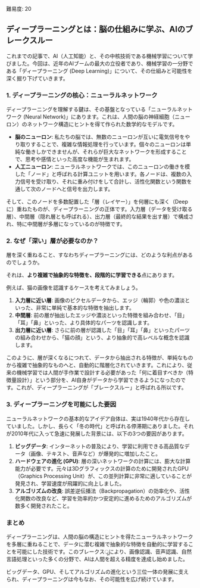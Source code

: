 難易度: 20

## ディープラーニングとは：脳の仕組みに学ぶ、AIのブレークスルー

これまでの記事で、AI（人工知能）と、その中核技術である機械学習について学びました。今回は、近年のAIブームの最大の立役者であり、機械学習の一分野である「ディープラーニング (Deep Learning)」について、その仕組みと可能性を深く掘り下げていきます。

### 1. ディープラーニングの核心：ニューラルネットワーク

ディープラーニングを理解する鍵は、その基盤となっている「ニューラルネットワーク (Neural Network)」にあります。これは、人間の脳の神経細胞（ニューロン）のネットワーク構造にヒントを得て作られた数学的なモデルです。

*   **脳のニューロン**: 私たちの脳では、無数のニューロンが互いに電気信号をやり取りすることで、複雑な情報処理を行っています。個々のニューロンは単純な働きしかできませんが、それらが巨大なネットワークを形成することで、思考や感情といった高度な機能が生まれます。
*   **人工ニューロン**: ニューラルネットワークでは、このニューロンの働きを模した「ノード」と呼ばれる計算ユニットを用います。各ノードは、複数の入力信号を受け取り、それに重み付けをして合計し、活性化関数という関数を通して次のノードへと信号を出力します。

そして、このノードを多数配置した「層（レイヤー）」を何層にも深く（Deepに）重ねたものが、ディープラーニングの正体です。入力層（データを受け取る層）、中間層（隠れ層とも呼ばれる）、出力層（最終的な結果を出す層）で構成され、特に中間層が多層になっているのが特徴です。

### 2. なぜ「深い」層が必要なのか？

層を深く重ねること、すなわちディープラーニングには、どのような利点があるのでしょうか。

それは、**より複雑で抽象的な特徴を、段階的に学習できる**点にあります。

例えば、猫の画像を認識するケースを考えてみましょう。

1.  **入力層に近い層**: 画像のピクセルデータから、エッジ（輪郭）や色の濃淡といった、非常に単純で基本的な特徴を抽出します。
2.  **中間層**: 前の層が抽出したエッジや濃淡といった特徴を組み合わせ、「目」「耳」「鼻」といった、より具体的なパーツを認識します。
3.  **出力層に近い層**: さらに前の層が認識した「目」「耳」「鼻」といったパーツの組み合わせから、「猫の顔」という、より抽象的で高レベルな概念を認識します。

このように、層が深くなるにつれて、データから抽出される特徴が、単純なものから複雑で抽象的なものへと、自動的に階層化されていきます。これにより、従来の機械学習では人間が手作業で設計する必要があった「何に着目すべきか（特徴量設計）」という部分を、AI自身がデータから学習できるようになったのです。これが、ディープラーニングが「ブレークスルー」と呼ばれる所以です。

### 3. ディープラーニングを可能にした要因

ニューラルネットワークの基本的なアイデア自体は、実は1940年代から存在していました。しかし、長らく「冬の時代」と呼ばれる停滞期にありました。それが2010年代に入って急速に発展した背景には、以下の3つの要因があります。

1.  **ビッグデータ**: インターネットの普及により、学習に利用できる高品質なデータ（画像、テキスト、音声など）が爆発的に増加したこと。
2.  **ハードウェアの進化 (GPU)**: 層の深いネットワークの計算には、膨大な計算能力が必要です。元々は3Dグラフィックスの計算のために開発されたGPU（Graphics Processing Unit）が、この並列計算に非常に適していることが発見され、学習速度が飛躍的に向上しました。
3.  **アルゴリズムの改良**: 誤差逆伝播法（Backpropagation）の効率化や、活性化関数の改良など、学習を効率的かつ安定的に進めるためのアルゴリズムが数多く開発されたこと。

### まとめ

ディープラーニングは、人間の脳の構造にヒントを得たニューラルネットワークを多層に重ねることで、データに潜む複雑で抽象的な特徴を自動的に学習することを可能にした技術です。このブレークス्रूにより、画像認識、音声認識、自然言語処理といった多くの分野で、AIは人間を超える精度を達成し始めました。

ビッグデータ、GPU、そしてアルゴリズムの進化という三位一体の発展に支えられ、ディープラーニングは今もなお、その可能性を広げ続けています。